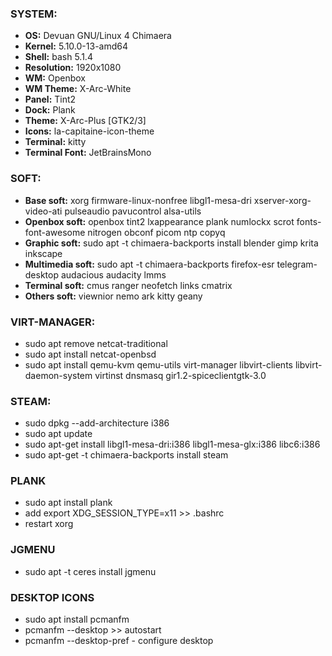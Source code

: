 ### SYSTEM:
* **OS:** Devuan GNU/Linux 4 Chimaera
* **Kernel:** 5.10.0-13-amd64
* **Shell:** bash 5.1.4
* **Resolution:** 1920x1080
* **WM:** Openbox
* **WM Theme:** X-Arc-White
* **Panel:** Tint2
* **Dock:** Plank
* **Theme:** X-Arc-Plus [GTK2/3]
* **Icons:** la-capitaine-icon-theme
* **Terminal:** kitty
* **Terminal Font:** JetBrainsMono


### SOFT:
* **Base soft:** xorg firmware-linux-nonfree libgl1-mesa-dri xserver-xorg-video-ati pulseaudio pavucontrol alsa-utils
* **Openbox soft:** openbox tint2 lxappearance plank numlockx scrot fonts-font-awesome nitrogen obconf picom ntp copyq
* **Graphic soft:** sudo apt -t chimaera-backports install blender gimp krita inkscape 
* **Multimedia soft:** sudo apt -t chimaera-backports  firefox-esr telegram-desktop audacious audacity lmms
* **Terminal soft:** cmus ranger neofetch links cmatrix
* **Others soft:** viewnior nemo ark kitty geany

### VIRT-MANAGER:
* sudo apt remove netcat-traditional
* sudo apt install netcat-openbsd
* sudo apt install qemu-kvm qemu-utils virt-manager libvirt-clients libvirt-daemon-system virtinst dnsmasq gir1.2-spiceclientgtk-3.0

### STEAM:
* sudo dpkg --add-architecture i386
* sudo apt update
* sudo apt-get install  libgl1-mesa-dri:i386 libgl1-mesa-glx:i386 libc6:i386
* sudo apt-get -t chimaera-backports install steam

### PLANK
* sudo apt install plank
* add export XDG_SESSION_TYPE=x11 >> .bashrc
* restart xorg

### JGMENU
* sudo apt -t ceres install jgmenu

### DESKTOP ICONS
* sudo apt install pcmanfm
* pcmanfm --desktop >> autostart
* pcmanfm --desktop-pref - configure desktop